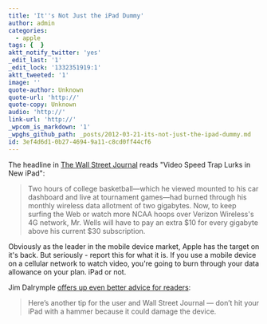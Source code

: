 ```yaml
---
title: 'It''s Not Just the iPad Dummy'
author: admin
categories:
  - apple
tags: {  }
aktt_notify_twitter: 'yes'
_edit_last: '1'
_edit_lock: '1332351919:1'
aktt_tweeted: '1'
image: ''
quote-author: Unknown
quote-url: 'http://'
quote-copy: Unknown
audio: 'http://'
link-url: 'http://'
_wpcom_is_markdown: '1'
_wpghs_github_path: _posts/2012-03-21-its-not-just-the-ipad-dummy.md
id: 3ef4d6d1-0b27-4694-9a11-c8cd0ff44cf6
---
```

<p>The headline in <a href="http://online.wsj.com/article/SB10001424052702303812904577293882009811556.html?mod=djemalertTECH">The Wall Street Journal</a> reads "Video Speed Trap Lurks in New iPad":</p>
<blockquote><p>
  Two hours of college basketball—which he viewed mounted to his car dashboard and live at tournament games—had burned through his monthly wireless data allotment of two gigabytes. Now, to keep surfing the Web or watch more NCAA hoops over Verizon Wireless's 4G network, Mr. Wells will have to pay an extra $10 for every gigabyte above his current $30 subscription.
</p></blockquote>
<p>Obviously as the leader in the mobile device market, Apple has the target on it's back. But seriously - report this for what it is. If you use a mobile device on a cellular network to watch video, you're going to burn through your data allowance on your plan. iPad or not.</p>
<p>Jim Dalrymple <a href="http://www.loopinsight.com/2012/03/21/video-streaming-eats-up-data-plan-smashing-ipad-with-hammer-with-break-it/">offers up even better advice for readers</a>:</p>
<blockquote><p>
  Here’s another tip for the user and Wall Street Journal — don’t hit your iPad with a hammer because it could damage the device.
</p></blockquote>
